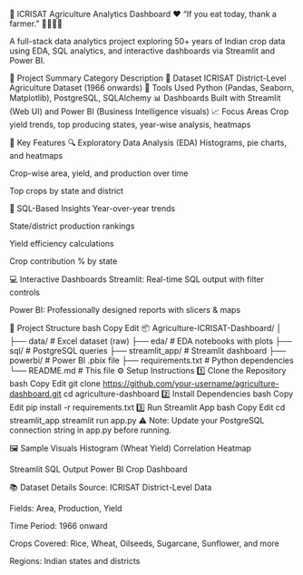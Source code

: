 

🌾 ICRISAT Agriculture Analytics Dashboard
❤️ “If you eat today, thank a farmer.” 👨‍🌾🌱🌽

A full-stack data analytics project exploring 50+ years of Indian crop data using EDA, SQL analytics, and interactive dashboards via Streamlit and Power BI.

📌 Project Summary
Category	Description
📁 Dataset	ICRISAT District-Level Agriculture Dataset (1966 onwards)
🧪 Tools Used	Python (Pandas, Seaborn, Matplotlib), PostgreSQL, SQLAlchemy
📊 Dashboards	Built with Streamlit (Web UI) and Power BI (Business Intelligence visuals)
📈 Focus Areas	Crop yield trends, top producing states, year-wise analysis, heatmaps

🧠 Key Features
🔍 Exploratory Data Analysis (EDA)
Histograms, pie charts, and heatmaps

Crop-wise area, yield, and production over time

Top crops by state and district

🧮 SQL-Based Insights
Year-over-year trends

State/district production rankings

Yield efficiency calculations

Crop contribution % by state

💻 Interactive Dashboards
Streamlit: Real-time SQL output with filter controls

Power BI: Professionally designed reports with slicers & maps

📂 Project Structure
bash
Copy
Edit
📦 Agriculture-ICRISAT-Dashboard/
│
├── data/                 # Excel dataset (raw)
├── eda/                  # EDA notebooks with plots
├── sql/                  # PostgreSQL queries
├── streamlit_app/        # Streamlit dashboard
├── powerbi/              # Power BI .pbix file
├── requirements.txt      # Python dependencies
└── README.md             # This file
⚙️ Setup Instructions
1️⃣ Clone the Repository
bash
Copy
Edit
git clone https://github.com/your-username/agriculture-dashboard.git
cd agriculture-dashboard
2️⃣ Install Dependencies
bash
Copy
Edit
pip install -r requirements.txt
3️⃣ Run Streamlit App
bash
Copy
Edit
cd streamlit_app
streamlit run app.py
⚠️ Note: Update your PostgreSQL connection string in app.py before running.

🖼️ Sample Visuals
Histogram (Wheat Yield)	Correlation Heatmap

Streamlit SQL Output	Power BI Crop Dashboard

📚 Dataset Details
Source: ICRISAT District-Level Data

Fields: Area, Production, Yield

Time Period: 1966 onward

Crops Covered: Rice, Wheat, Oilseeds, Sugarcane, Sunflower, and more

Regions: Indian states and districts

